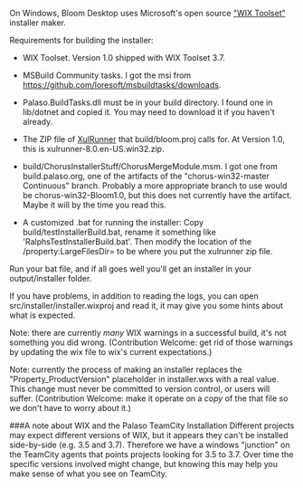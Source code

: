 On Windows, Bloom Desktop uses Microsoft's open source ["WIX Toolset"](http://wixtoolset.org/) installer maker.

Requirements for building the installer:

- WIX Toolset. Version 1.0 shipped with WIX Toolset 3.7.

- MSBuild Community tasks. I got the msi from https://github.com/loresoft/msbuildtasks/downloads.

- Palaso.BuildTasks.dll must be in your build directory. I found one in lib/dotnet and copied it. You may need to download it if you haven't already.

- The ZIP file of [XulRunner](http://ftp.mozilla.org/pub/mozilla.org/xulrunner/releases/) that build/bloom.proj calls for. At Version 1.0, this is xulrunner-8.0.en-US.win32.zip.

- build/ChorusInstallerStuff/ChorusMergeModule.msm. I got one from build.palaso.org, one of the artifacts of the "chorus-win32-master Continuous" branch. Probably a more appropriate branch to use would be chorus-win32-Bloom1.0, but this does not currently have the artifact. Maybe it will by the time you read this.

- A customized .bat for running the installer:
Copy build/testInstallerBuild.bat, rename it something like 'RalphsTestInstallerBuild.bat'. Then modify the location of the 
/property:LargeFilesDir=
to be where you put the xulrunner zip file.

Run your bat file, and if all goes well you'll get an installer in your output/installer folder.

If you have problems, in addition to reading the logs, you can open src/installer/installer.wixproj and read it, it may give you some hints about what is expected. 

Note: there are currently *many* WIX warnings in a successful build, it's not something you did wrong. (Contribution Welcome: get rid of those warnings by updating the wix file to wix's current expectations.)

Note: currently the process of making an installer replaces the "Property_ProductVersion" placeholder in installer.wxs with a real value. This change must never be committed to version control, or users will suffer. (Contribution Welcome: make it operate on a _copy_ of the that file so we don't have to worry about it.)

###A note about WIX and the Palaso TeamCity Installation
Different projects may expect different versions of WIX, but it appears they can't be installed side-by-side (e.g. 3.5 and 3.7). Therefore we have a windows "junction" on the TeamCity agents that points projects looking for 3.5 to 3.7. Over time the specific versions involved might change, but knowing this may help you make sense of what you see on TeamCity.